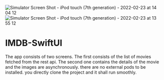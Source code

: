 ![Simulator Screen Shot - iPod touch (7th generation) - 2022-02-23 at 14 04 12](https://user-images.githubusercontent.com/45327215/179384106-d6ea0241-cdc9-497a-8a53-46da5089bb4d.png)
![Simulator Screen Shot - iPod touch (7th generation) - 2022-02-23 at 13 55 12](https://user-images.githubusercontent.com/45327215/179384109-1fb2fddf-5166-4020-9c02-6706ffed581d.png)
# IMDB-SwiftUI
The app consists of two screens. The first consists of the list of movies fetched from the rest api. The second one contains the details of the movie and the images are asynchronously.
there are no external pods to be installed. you directly clone the project and it shall run smoothly.
